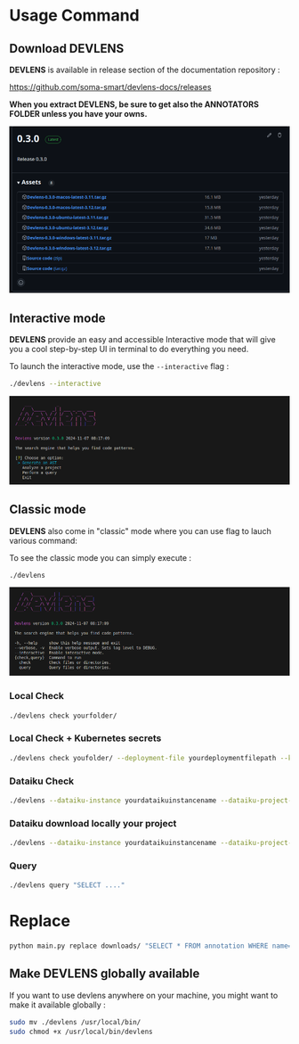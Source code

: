 # Usage Command


## Download DEVLENS 

**DEVLENS** is available in release section of the documentation repository :

https://github.com/soma-smart/devlens-docs/releases

**When you extract DEVLENS, be sure to get also the ANNOTATORS FOLDER unless you have your owns.**


![download](/../static/img/usage/download.png?raw=true "download")

## Interactive mode

**DEVLENS** provide an easy and accessible Interactive mode that will give you a cool step-by-step UI in terminal to do everything you need.

To launch the interactive mode, use the `--interactive` flag :
```bash
./devlens --interactive
```

![interactive](/../static/img/usage/interactive.png?raw=true "interactive")

## Classic mode

**DEVLENS** also come in "classic" mode where you can use flag to lauch various command:

To see the classic mode you can simply execute :
```bash
./devlens
```
![basic](/../static/img/usage/basic.png?raw=true "basic")

### Local Check
```bash
./devlens check yourfolder/
```
### Local Check + Kubernetes secrets 
```bash
./devlens check youfolder/ --deployment-file yourdeploymentfilepath --kubeconfig yourkubeconfigpath
```
### Dataiku Check
```bash
./devlens --dataiku-instance yourdataikuinstancename --dataiku-project-key yourdataikuprojectkey
```
### Dataiku download locally your project
```bash
./devlens --dataiku-instance yourdataikuinstancename --dataiku-project-key yourdataikuprojectkey --project-file-download
```

### Query
```bash
./devlens query "SELECT ...."
```
# Replace 
```bash
python main.py replace downloads/ "SELECT * FROM annotation WHERE name='Table_Env'" --replace "value || 'replacement' || logic"
```
## Make DEVLENS globally available

If you want to use devlens anywhere on your machine, you might want to make it available globally :

```bash
sudo mv ./devlens /usr/local/bin/
sudo chmod +x /usr/local/bin/devlens
```




